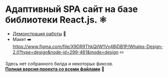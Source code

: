 # Адаптивный SPA сайт на базе библиотеки React.js. ⚛️     
  
- [Демонстрация работы](https://feni.pages.dev/) 🔗  
- Макет ➡️ https://www.figma.com/file/X9DR9ThkQiIW1Vv4BjDB1P/Whales-Design-2.0?type=design&node-id=299-461&mode=design ✏️  

Здесь нет собранного билда и некоторых фиксов.  
[**Полная версия проекта со всеми файлами**](https://github.com/jkenix/jkenix-project/tree/feni-website) 🔨   


